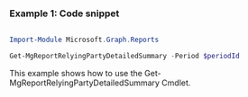 ### Example 1: Code snippet

```powershell

Import-Module Microsoft.Graph.Reports

Get-MgReportRelyingPartyDetailedSummary -Period $periodId 

```
This example shows how to use the Get-MgReportRelyingPartyDetailedSummary Cmdlet.


